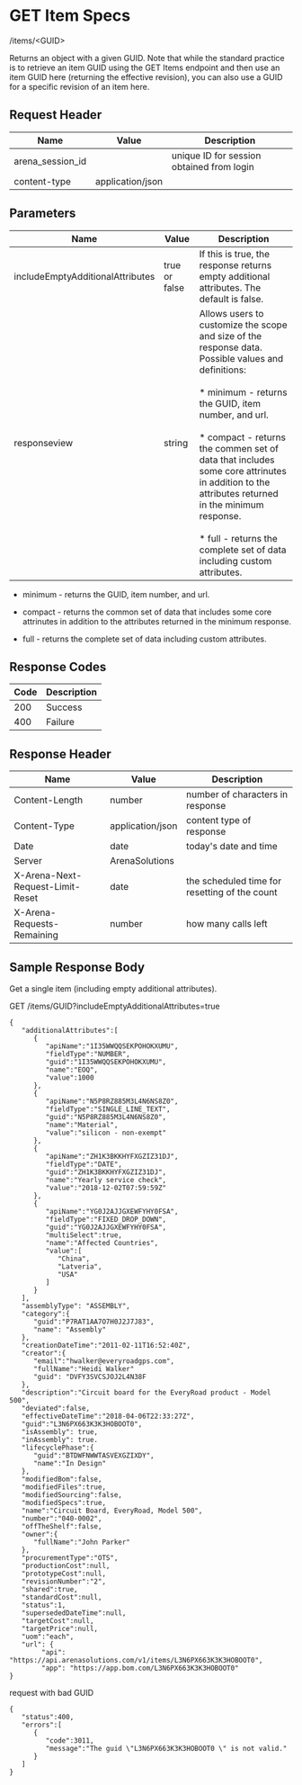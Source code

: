 # GET Item Specs


/items/&lt;GUID&gt;

Returns an  object with a given GUID. Note that while the standard practice is to retrieve an item GUID using the GET Items endpoint and then use an item GUID here \(returning the effective revision\), you  can also use a GUID for a specific revision of an item here.

## Request Header

| Name<br> | Value<br> | Description<br> |
|  --- |  --- |  --- | 
| arena_session_id<br> |   | unique ID for session obtained from login<br> |
| content\-type<br> | application/json<br> |   |

## Parameters

| Name<br> | Value<br> | Description<br> |
|  --- |  --- |  --- | 
| includeEmptyAdditionalAttributes<br> | true or false<br> | If this is true, the response returns empty additional attributes. The default is false.<br> |
| responseview<br> | string<br> | Allows users to customize the scope and size of the response data. Possible values and definitions:<br> <br> * minimum \- returns the GUID, item number, and url.<br><br> * compact \- returns the commen set of data that includes some core attrinutes in addition to the attributes returned in the minimum response.<br><br> * full \- returns the complete set of data including custom attributes.<br> |

* minimum \- returns the GUID, item number, and url.

* compact \- returns the common set of data that includes some core attrinutes in addition to the attributes returned in the minimum response.

* full \- returns the complete set of data including custom attributes.

## Response Codes

| Code<br> | Description<br> |
|  --- |  --- | 
| 200<br> | Success<br> |
| 400<br> | Failure<br> |

## Response Header

| Name<br> | Value<br> | Description<br> |
|  --- |  --- |  --- | 
| Content\-Length<br> | number<br> | number of characters in response<br> |
| Content\-Type<br> | application/json<br> | content type of response<br> |
| Date<br> | date<br> | today's date and time<br> |
| Server<br> | ArenaSolutions<br> |   |
| X\-Arena\-Next\-Request\-Limit\-Reset<br> | date<br> | the scheduled time for resetting of the count<br> |
| X\-Arena\-Requests\-Remaining<br> | number<br> | how many calls left<br> |

## Sample Response Body
Get a single item \(including empty additional attributes\).



GET /items/GUID?includeEmptyAdditionalAttributes=true

```
{
   "additionalAttributes":[
      {
         "apiName":"1I35WWQQSEKPOHOKXUMU",
         "fieldType":"NUMBER",
         "guid":"1I35WWQQSEKPOHOKXUMU",
         "name":"EOQ",
         "value":1000
      },
      {
         "apiName":"N5P8RZ885M3L4N6NS8Z0",
         "fieldType":"SINGLE_LINE_TEXT",
         "guid":"N5P8RZ885M3L4N6NS8Z0",
         "name":"Material",
         "value":"silicon - non-exempt"
      },
      {
         "apiName":"ZH1K3BKKHYFXGZIZ31DJ",
         "fieldType":"DATE",
         "guid":"ZH1K3BKKHYFXGZIZ31DJ",
         "name":"Yearly service check",
         "value":"2018-12-02T07:59:59Z"
      },
      {
         "apiName":"YG0J2AJJGXEWFYHY0FSA",
         "fieldType":"FIXED_DROP_DOWN",
         "guid":"YG0J2AJJGXEWFYHY0FSA",
         "multiSelect":true,
         "name":"Affected Countries",
         "value":[
            "China",
            "Latveria",
            "USA"
         ]
      }
   ],
   "assemblyType": "ASSEMBLY",
   "category":{
      "guid":"P7RAT1AA7O7H0J2J7J83",
      "name": "Assembly"
   },
   "creationDateTime":"2011-02-11T16:52:40Z",
   "creator":{
      "email":"hwalker@everyroadgps.com",
      "fullName":"Heidi Walker"
      "guid": "DVFY3SVCSJOJ2L4N38F
   },
   "description":"Circuit board for the EveryRoad product - Model 500",
   "deviated":false,
   "effectiveDateTime":"2018-04-06T22:33:27Z",
   "guid":"L3N6PX663K3K3HOBOOT0",
   "isAssembly": true,
   "inAssembly": true.
   "lifecyclePhase":{
      "guid":"BTDWFNWWTASVEXGZIXDY",
      "name":"In Design"
   },
   "modifiedBom":false,
   "modifiedFiles":true,
   "modifiedSourcing":false,
   "modifiedSpecs":true,
   "name":"Circuit Board, EveryRoad, Model 500",
   "number":"040-0002",
   "offTheShelf":false,
   "owner":{
      "fullName":"John Parker"
   },
   "procurementType":"OTS",
   "productionCost":null,
   "prototypeCost":null,
   "revisionNumber":"2",
   "shared":true,
   "standardCost":null,
   "status":1,
   "supersededDateTime":null,
   "targetCost":null,
   "targetPrice":null,
   "uom":"each",
   "url": {
        "api": "https://api.arenasolutions.com/v1/items/L3N6PX663K3K3HOBOOT0",
        "app": "https://app.bom.com/L3N6PX663K3K3HOBOOT0"
}
```
request with bad GUID

```
{  
   "status":400,
   "errors":[  
      {  
         "code":3011,
         "message":"The guid \"L3N6PX663K3K3HOBOOT0 \" is not valid."
      }
   ]
}
```

